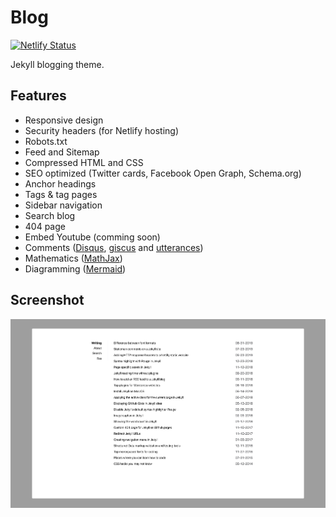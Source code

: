 # Blog

[![Netlify Status](https://api.netlify.com/api/v1/badges/ee441eb4-7b26-4b78-a0f1-c3f90837d480/deploy-status)](https://app.netlify.com/sites/ornate-lolly-787692/deploys)

Jekyll blogging theme.

## Features

- Responsive design
- Security headers (for Netlify hosting)
- Robots.txt
- Feed and Sitemap
- Compressed HTML and CSS
- SEO optimized (Twitter cards, Facebook Open Graph, Schema.org)
- Anchor headings
- Tags & tag pages
- Sidebar navigation
- Search blog
- 404 page
- Embed Youtube (comming soon)
- Comments ([Disqus](https://disqus.com/), [giscus](https://giscus.app/) and [utterances](https://utteranc.es/))
- Mathematics ([MathJax](https://www.mathjax.org/))
- Diagramming ([Mermaid](https://mermaid.js.org/))

## Screenshot

![Screenshot](screenshot.png)
